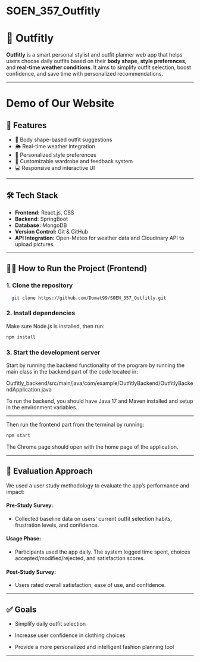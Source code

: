 # SOEN_357_Outfitly
# 👗 Outfitly

**Outfitly** is a smart personal stylist and outfit planner web app that helps users choose daily outfits based on their **body shape**, **style preferences**, and **real-time weather conditions**. It aims to simplify outfit selection, boost confidence, and save time with personalized recommendations.

---

# Demo of Our Website



## 🚀 Features

- 👚 Body shape-based outfit suggestions
- 🌦️ Real-time weather integration
- 🎨 Personalized style preferences
- 🧥 Customizable wardrobe and feedback system
- 💻 Responsive and interactive UI

---

## 🛠️ Tech Stack

- **Frontend:** React.js, CSS
- **Backend:** SpringBoot
- **Database:** MongoDB
- **Version Control:** Git & GitHub
- **API Integration:** Open-Meteo for weather data and Cloudinary API to upload pictures.

---

## 🧑‍💻 How to Run the Project (Frontend)

### 1. Clone the repository

```bash
  git clone https://github.com/Domat99/SOEN_357_Outfitly.git
```

### 2. Install dependencies

Make sure Node.js is installed, then run:

```bash
npm install
```

### 3. Start the development server

Start by running the backend functionality of the program by running the main class in the backend part of the code located in:

Outfitly_backend/src/main/java/com/example/OutfitlyBackend/OutfitlyBackendApplication.java

To run the backend, you should have Java 17 and Maven installed and setup in the environment variables.

---

Then run the frontend part from the terminal by running:

```bash
npm start
```

The Chrome page should open with the home page of the application.

---

## 🧪 Evaluation Approach
We used a user study methodology to evaluate the app’s performance and impact:

#### Pre-Study Survey:
- Collected baseline data on users' current outfit selection habits, frustration levels, and confidence.

#### Usage Phase:
- Participants used the app daily. The system logged time spent, choices accepted/modified/rejected, and satisfaction scores.

#### Post-Study Survey:
- Users rated overall satisfaction, ease of use, and confidence.

---

## ✅ Goals
- Simplify daily outfit selection

- Increase user confidence in clothing choices

- Provide a more personalized and intelligent fashion planning tool

---

